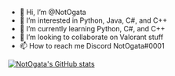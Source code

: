 - 👋 Hi, I’m @NotOgata
- 👀 I’m interested in Python, Java, C#, and C++
- 🌱 I’m currently learning Python, C#, and C++
- 💞️ I’m looking to collaborate on Valorant stuff
- 📫 How to reach me Discord NotOgata#0001

<!---
NotOgata/NotOgata is a ✨ special ✨ repository because its `README.md` (this file) appears on your GitHub profile.
You can click the Preview link to take a look at your changes.
--->

[![NotOgata's GitHub stats](https://github-readme-stats.vercel.app/api?username=NotOgata)](https://github.com/anuraghazra/github-readme-stats)
